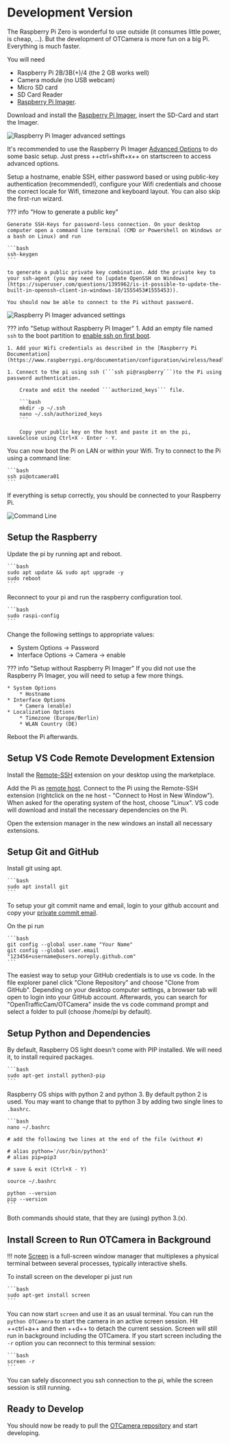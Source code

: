 # Development Version

The Raspberry Pi Zero is wonderful to use outside (it consumes little power, is cheap, ...).
But the development of OTCamera is more fun on a big Pi. Everything is much faster.

You will need

* Raspberry Pi 2B/3B(+)/4 (the 2 GB works well)
* Camera module (no USB webcam)
* Micro SD card
* SD Card Reader
* [Raspberry Pi Imager](https://www.raspberrypi.org/software/).

Download and install the [Raspberry Pi Imager](https://www.raspberrypi.org/software/), insert the SD-Card and start the Imager.

![Raspberry Pi Imager advanced settings](rpi_imager_1.png)

It's recommended to use the Raspberry Pi Imager [Advanced Options](https://www.raspberrypi.org/blog/raspberry-pi-imager-update-to-v1-6/) to do some basic setup.
Just press ++ctrl+shift+x++ on startscreen to access advanced options.

Setup a hostname, enable SSH, either password based or using public-key authentication (recommended!), configure your Wifi credentials and choose the correct locale for Wifi, timezone and keyboard layout. You can also skip the first-run wizard.

??? info "How to generate a public key"

    Generate SSH-Keys for password-less connection. On your desktop computer open a command line terminal (CMD or Powershell on Windows or a bash on Linux) and run

    ```bash
    ssh-keygen
    ```

    to generate a public private key combination. Add the private key to your ssh-agent (you may need to [update OpenSSH on Windows](https://superuser.com/questions/1395962/is-it-possible-to-update-the-built-in-openssh-client-in-windows-10/1555453#1555453)).

    You should now be able to connect to the Pi without password.

![Raspberry Pi Imager advanced settings](rpi_imager_2.png)

??? info "Setup without Raspberry Pi Imager"
    1. Add an empty file named ```ssh``` to the boot partition to [enable ssh on first boot](https://www.raspberrypi.org/documentation/remote-access/ssh/README.md).

    1. Add your Wifi credentials as described in the [Raspberry Pi Documentation](https://www.raspberrypi.org/documentation/configuration/wireless/headless.md)

    1. Connect to the pi using ssh (```ssh pi@raspberry```)to the Pi using password authentication.

        Create and edit the needed ```authorized_keys``` file.

        ```bash
        mkdir -p ~/.ssh
        nano ~/.ssh/authorized_keys
        ```

        Copy your public key on the host and paste it on the pi, save&close using Ctrl+X - Enter - Y.

You can now boot the Pi on LAN or within your Wifi.
Try to connect to the Pi using a command line:

    ```bash
    ssh pi@otcamera01
    ```

If everything is setup correctly, you should be connected to your Raspberry Pi.

![Command Line](login_ssh.png)

## Setup the Raspberry

Update the pi by running apt and reboot.

    ```bash
    sudo apt update && sudo apt upgrade -y
    sudo reboot
    ```

Reconnect to your pi and run the raspberry configuration tool.

    ```bash
    sudo raspi-config
    ```

Change the following settings to appropriate values:

* System Options &rightarrow; Password
* Interface Options &rightarrow; Camera &rightarrow; enable

??? info "Setup without Raspberry Pi Imager"
    If you did not use the Raspberry Pi Imager, you will need to setup a few more things.

    * System Options
        * Hostname
    * Interface Options
        * Camera (enable)
    * Localization Options
        * Timezone (Europe/Berlin)
        * WLAN Country (DE)

Reboot the Pi afterwards.

## Setup VS Code Remote Development Extension

Install the [Remote-SSH](https://marketplace.visualstudio.com/items?itemName=ms-vscode-remote.vscode-remote-extensionpack) extension on your desktop using the marketplace.

Add the Pi as [remote host](https://code.visualstudio.com/docs/remote/ssh#_connect-to-a-remote-host).
Connect to the Pi using the Remote-SSH extension (rightclick on the ne host - "Connect to Host in New Window"). When asked for the operating system of the host, choose "Linux". VS code will download and install the necessary dependencies on the Pi.

Open the extension manager in the new windows an install all necessary extensions.

## Setup Git and GitHub

Install git using apt.

    ```bash
    sudo apt install git
    ```

To setup your git commit name and email, login to your github account and copy your [private commit email](https://docs.github.com/en/free-pro-team@latest/github/setting-up-and-managing-your-github-user-account/setting-your-commit-email-address).

On the pi run

    ```bash
    git config --global user.name "Your Name"
    git config --global user.email "123456+username@users.noreply.github.com"
    ```

The easiest way to setup your GitHub credentials is to use vs code. In the file explorer panel click "Clone Repository" and choose "Clone from GitHub". Depending on your desktop computer settings, a browser tab will open to login into your GitHub account. Afterwards, you can search for "OpenTrafficCam/OTCamera" inside the vs code command prompt and select a folder to pull (choose /home/pi by default).

## Setup Python and Dependencies

By default, Raspberry OS light doesn't come with PIP installed. We will need it, to install required packages.

    ```bash
    sudo apt-get install python3-pip
    ```

Raspberry OS ships with python 2 and python 3. By default python 2 is used. You may want to change that to python 3 by adding two single lines to ```.bashrc```.

    ```bash
    nano ~/.bashrc

    # add the following two lines at the end of the file (without #)

    # alias python='/usr/bin/python3'
    # alias pip=pip3

    # save & exit (Ctrl+X - Y)

    source ~/.bashrc

    python --version
    pip --version
    ```

Both commands should state, that they are (using) python 3.(x).

## Install Screen to Run OTCamera in Background

!!! note
    [Screen](https://www.gnu.org/software/screen/) is a full-screen window manager that multiplexes a physical terminal between several processes, typically interactive shells.

To install screen on the developer pi just run

    ```bash
    sudo apt-get install screen
    ```

You can now start ```screen``` and use it as an usual terminal. You can run the ```python OTCamera``` to start the camera in an active screen session. Hit ++ctrl+a++ and then ++d++ to detach the current session. Screen will still run in background including the OTCamera. If you start screen including the ```-r``` option you can reconnect to this terminal session:

    ```bash
    screen -r
    ```

You can safely disconnect you ssh connection to the pi, while the screen session is still running.

## Ready to Develop

You should now be ready to pull the [OTCamera repository](https://github.com/OpenTrafficCam/OTCamera) and start developing.
